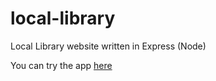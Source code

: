# local-library

Local Library website written in Express (Node)

You can try the app [here](https://local-library-1234.herokuapp.com/catalog)
